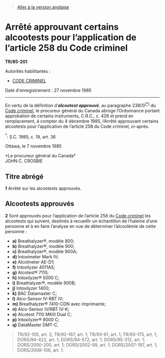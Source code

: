 > [Aller à la version anglaise](/en/Regulations/Statutory%20Instruments/85/201.md)

# Arrêté approuvant certains alcootests pour l’application de l’article 258 du Code criminel

**TR/85-201**

Autorités habilitantes : 
- [CODE CRIMINEL](/fr/Lois/Lois%20révisées%20du%20Canada/C/C-46.md)

Date d'enregistrement : 27 novembre 1985

----------

En vertu de la définition d’***alcootest approuvé***, au paragraphe 238(1)<sup><a href='#nbp_SI-85-201_f_hq_10505'>[*]</a></sup> du [Code criminel](/fr/Lois/Lois%20révisées%20du%20Canada/C/C-46.md), le procureur général du Canada abroge l’Ordonnance portant approbation de certains instruments, C.R.C., c. 428 et prend en remplacement, à compter du 4 décembre 1985, l’Arrêté approuvant certains alcootests pour l’application de l’article 258 du Code criminel, ci-après.

<a name='nbp_SI-85-201_f_hq_10505'><sup>*</sup></a>: S.C. 1985, c. 19, art. 36<br />

Ottawa, le 7 novembre 1985


<p>*Le procureur général du Canada*<br />JOHN C. CROSBIE<br /></p>




## Titre abrégé


**1** Arrêté sur les alcootests approuvés.




## Alcootests approuvés


**2** Sont approuvés pour l’application de l’article 258 du [Code criminel](/fr/Lois/Lois%20révisées%20du%20Canada/C/C-46.md) les alcootests qui suivent, destinés à recueillir un échantillon de l’haleine d’une personne et à en faire l’analyse en vue de déterminer l’alcoolémie de cette personne :
- **a)** Breathalyzer®, modèle 800;
- **b)** Breathalyzer®, modèle 900;
- **c)** Breathalyzer®, modèle 900A;
- **d)** Intoximeter Mark IV;
- **e)** Alcolmeter AE-D1;
- **f)** Intoxilyzer 4011AS;
- **g)** Alcotest® 7110;
- **h)** Intoxilyzer® 5000 C;
- **i)** Breathalyzer®, modèle 900B;
- **j)** Intoxilyzer 1400;
- **k)** BAC Datamaster C;
- **l)** Alco-Sensor IV-RBT IV;
- **m)** Breathalyzer® 7410-CDN avec imprimante;
- **n)** Alco-Sensor IV/RBT IV-K;
- **o)** Alcotest 7110 MKIII Dual C;
- **p)** Intoxilyzer® 8000 C;
- **q)** DataMaster DMT-C.
> TR/92-105, art. 2; TR/92-167, art. 1; TR/93-61, art. 1; TR/93-175, art. 1; DORS/94-422, art. 1; DORS/94-572, art. 1; DORS/95-312, art. 1; DORS/2000-200, art. 1; DORS/2002-99, art. 1; DORS/2007-197, art. 1; DORS/2008-106, art. 1.



